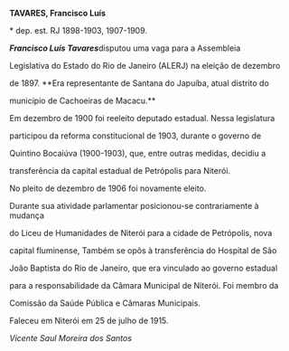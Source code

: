 **TAVARES, Francisco Luís**



\* dep. est. RJ 1898-1903, 1907-1909.



***Francisco Luís Tavares***disputou uma vaga para a Assembleia

Legislativa do Estado do Rio de Janeiro (ALERJ) na eleição de dezembro

de 1897. **Era representante de Santana do Japuíba, atual distrito do

município de Cachoeiras de Macacu.**



Em dezembro de 1900 foi reeleito deputado estadual. Nessa legislatura

participou da reforma constitucional de 1903, durante o governo de

Quintino Bocaiúva (1900-1903), que, entre outras medidas, decidiu a

transferência da capital estadual de Petrópolis para Niterói.



No pleito de dezembro de 1906 foi novamente eleito.



Durante sua atividade parlamentar posicionou-se contrariamente à mudança

do Liceu de Humanidades de Niterói para a cidade de Petrópolis, nova

capital fluminense, Também se opôs à transferência do Hospital de São

João Baptista do Rio de Janeiro, que era vinculado ao governo estadual

para a responsabilidade da Câmara Municipal de Niterói. Foi membro da

Comissão da Saúde Pública e Câmaras Municipais.



Faleceu em Niterói em 25 de julho de 1915.



*Vicente Saul Moreira dos Santos*



